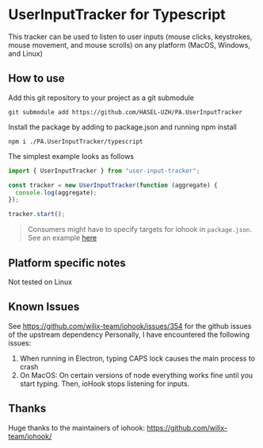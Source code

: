 # UserInputTracker for Typescript

This tracker can be used to listen to user inputs (mouse clicks, keystrokes, mouse movement, and mouse scrolls) on any platform (MacOS, Windows, and Linux)

## How to use

Add this git repository to your project as a git submodule

```
git submodule add https://github.com/HASEL-UZH/PA.UserInputTracker
```

Install the package by adding to package.json and running npm install

```
npm i ./PA.UserInputTracker/typescript
```

The simplest example looks as follows

```ts
import { UserInputTracker } from "user-input-tracker";

const tracker = new UserInputTracker(function (aggregate) {
  console.log(aggregate);
});

tracker.start();
```

> Consumers might have to specify targets for iohook in `package.json`. See an example [here](https://wilix-team.github.io/iohook/usage.html)

## Platform specific notes

Not tested on Linux

## Known Issues

See https://github.com/wilix-team/iohook/issues/354 for the github issues of the upstream dependency
Personally, I have encountered the following issues:

1. When running in Electron, typing CAPS lock causes the main process to crash
2. On MacOS: On certain versions of node everything works fine until you start typing. Then, ioHook stops listening for inputs.

## Thanks

Huge thanks to the maintainers of iohook: https://github.com/wilix-team/iohook/
